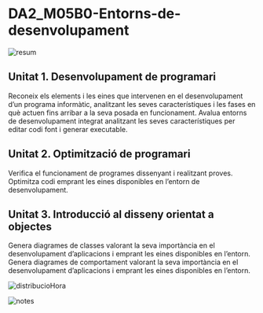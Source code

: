 # DA2_M05B0-Entorns-de-desenvolupament

![resum](https://user-images.githubusercontent.com/10809243/66494454-fad9c000-eab7-11e9-8dd2-f7b102d6b6d5.jpg)



<h2>Unitat 1. Desenvolupament de programari</h2>

Reconeix els elements i les eines que intervenen en el desenvolupament d’un programa informàtic, analitzant les seves característiques i les fases en què actuen fins arribar a la seva posada en funcionament.
Avalua entorns de desenvolupament integrat analitzant les seves característiques per editar codi font i generar executable.

<h2>Unitat 2. Optimització de programari</h2>

Verifica el funcionament de programes dissenyant i realitzant proves.
Optimitza codi emprant les eines disponibles en l’entorn de desenvolupament.

<h2>Unitat 3. Introducció al disseny orientat a objectes</h2>

Genera diagrames de classes valorant la seva importància en el desenvolupament d’aplicacions i emprant les eines disponibles en l’entorn.
Genera diagrames de comportament valorant la seva importància en el desenvolupament d’aplicacions i emprant les eines disponibles en l’entorn.


![distribucioHora](https://user-images.githubusercontent.com/10809243/66494083-62434000-eab7-11e9-9944-8a5ad03540e7.jpg)


![notes](https://user-images.githubusercontent.com/10809243/66494452-f7decf80-eab7-11e9-9586-940627d4b8f9.jpg)
